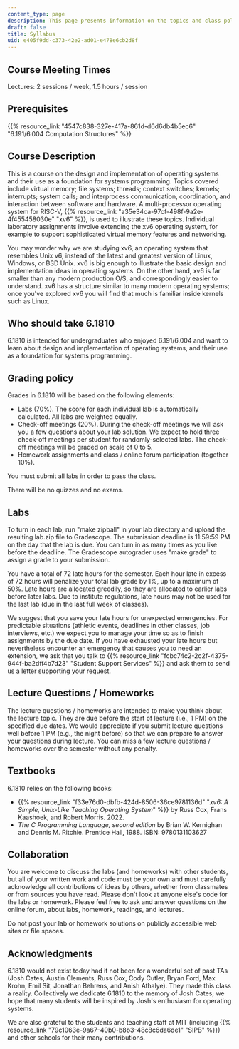 ```yaml
---
content_type: page
description: This page presents information on the topics and class policies for 6.1810.
draft: false
title: Syllabus
uid: e405f9dd-c373-42e2-ad01-e478e6cb2d8f
---
```

## Course Meeting Times

Lectures: 2 sessions / week, 1.5 hours / session

## Prerequisites

{{% resource_link "4547c838-327e-417a-861d-d6d6db4b5ec6" "6.191/6.004 Computation Structures" %}}

## Course Description

This is a course on the design and implementation of operating systems and their use as a foundation for systems programming. Topics covered include virtual memory; file systems; threads; context switches; kernels; interrupts; system calls; and interprocess communication, coordination, and interaction between software and hardware. A multi-processor operating system for RISC-V, {{% resource_link "a35e34ca-97cf-498f-9a2e-4f455458030e" "xv6" %}}, is used to illustrate these topics. Individual laboratory assignments involve extending the xv6 operating system, for example to support sophisticated virtual memory features and networking.

You may wonder why we are studying xv6, an operating system that resembles Unix v6, instead of the latest and greatest version of Linux, Windows, or BSD Unix. xv6 is big enough to illustrate the basic design and implementation ideas in operating systems. On the other hand, xv6 is far smaller than any modern production O/S, and correspondingly easier to understand. xv6 has a structure similar to many modern operating systems; once you've explored xv6 you will find that much is familiar inside kernels such as Linux.

## Who should take 6.1810

6.1810 is intended for undergraduates who enjoyed 6.191/6.004 and want to learn about design and implementation of operating systems, and their use as a foundation for systems programming.

## Grading policy

Grades in 6.1810 will be based on the following elements:

- Labs (70%). The score for each individual lab is automatically calculated. All labs are weighted equally.
- Check-off meetings (20%). During the check-off meetings we will ask you a few questions about your lab solution. We expect to hold three check-off meetings per student for randomly-selected labs. The check-off meetings will be graded on scale of 0 to 5.
- Homework assignments and class / online forum participation (together 10%).

You must submit all labs in order to pass the class.

There will be no quizzes and no exams.

## Labs

To turn in each lab, run "make zipball" in your lab directory and upload the resulting lab.zip file to Gradescope. The submission deadline is 11:59:59 PM on the day that the lab is due. You can turn in as many times as you like before the deadline. The Gradescope autograder uses "make grade" to assign a grade to your submission.

You have a total of 72 late hours for the semester. Each hour late in excess of 72 hours will penalize your total lab grade by 1%, up to a maximum of 50%. Late hours are allocated greedily, so they are allocated to earlier labs before later labs. Due to institute regulations, late hours may not be used for the last lab (due in the last full week of classes).

We suggest that you save your late hours for unexpected emergencies. For predictable situations (athletic events, deadlines in other classes, job interviews, etc.) we expect you to manage your time so as to finish assignments by the due date. If you have exhausted your late hours but nevertheless encounter an emergency that causes you to need an extension, we ask that you talk to {{% resource_link "fcbc74c2-2c2f-4375-944f-ba2dff4b7d23" "Student Support Services" %}} and ask them to send us a letter supporting your request.

## Lecture Questions / Homeworks

The lecture questions / homeworks are intended to make you think about the lecture topic. They are due before the start of lecture (i.e., 1 PM) on the specified due dates. We would appreciate if you submit lecture questions well before 1 PM (e.g., the night before) so that we can prepare to answer your questions during lecture. You can miss a few lecture questions / homeworks over the semester without any penalty.

## Textbooks

6.1810 relies on the following books:

- {{% resource_link "f33e76d0-dbfb-424d-8506-36ce9781136d" "*xv6: A Simple, Unix-Like Teaching Operating System*" %}} by Russ Cox, Frans Kaashoek, and Robert Morris. 2022.
- *The C Programming Language, second edition* by Brian W. Kernighan and Dennis M. Ritchie. Prentice Hall, 1988. ISBN: 9780131103627

## Collaboration

You are welcome to discuss the labs (and homeworks) with other students, but all of your written work and code must be your own and must carefully acknowledge all contributions of ideas by others, whether from classmates or from sources you have read. Please don't look at anyone else's code for the labs or homework. Please feel free to ask and answer questions on the online forum, about labs, homework, readings, and lectures.

Do not post your lab or homework solutions on publicly accessible web sites or file spaces.

## Acknowledgments

6.1810 would not exist today had it not been for a wonderful set of past TAs (Josh Cates, Austin Clements, Russ Cox, Cody Cutler, Bryan Ford, Max Krohn, Emil Sit, Jonathan Behrens, and Anish Athalye). They made this class a reality. Collectively we dedicate 6.1810 to the memory of Josh Cates; we hope that many students will be inspired by Josh's enthusiasm for operating systems.

We are also grateful to the students and teaching staff at MIT (including {{% resource_link "79c1063e-9a67-40b0-b8b3-48c8c6da6de1" "SIPB" %}}) and other schools for their many contributions.